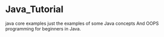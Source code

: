 # Java_Tutorial
java core examples
just the examples of some Java concepts And OOPS programming for beginners in Java.
